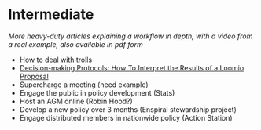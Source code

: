 # Intermediate

*More heavy-duty articles explaining a workflow in depth, with a video from a real example, also available in pdf form*

* [How to deal with trolls](trolls.md)
* [Decision-making Protocols: How To Interpret the Results of a Loomio Proposal](decision_making_protocols.md)
* Supercharge a meeting (need example)
* Engage the public in policy development (Stats)
* Host an AGM online (Robin Hood?)
* Develop a new policy over 3 months (Enspiral stewardship project)
* Engage distributed members in nationwide policy (Action Station)